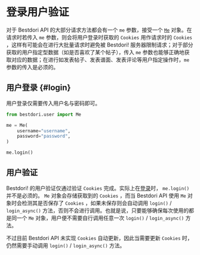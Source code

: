 # 登录用户验证

对于 Bestdori API 的大部分请求方法都会有一个 `me` 参数，接受一个 [`Me`](/api/user/#me) 对象。在请求时若传入 `me` 参数，则会将用户登录时获取的 `Cookies` 用作请求时的 `Cookies` ，这样有可能会在进行大批量请求时避免被 Bestdori! 服务器限制请求；对于部分获取的用户指定型数据（如是否喜欢了某个帖子），传入 `me` 参数也能够正确地获取对应的数据；在进行如发表帖子、发表谱面、发表评论等用户指定操作时，`me` 参数的传入是必须的。

## 用户登录 {#login}

用户登录仅需要传入用户名与密码即可。

```python
from bestdori.user import Me

me = Me(
    username="username",
    password="password",
)

me.login()
```

## 用户验证

Bestdori! 的用户验证仅通过验证 `Cookies` 完成。实际上在[登录](#login)时， `me.login()` 并不是必须的。 `Me` 对象会存储获取到的 `Cookies` ，而当 Bestdori API 使用 `Me` 对象时会检测其是否保存了 `Cookies` ，如果未保存则会自动调用 `login()` / `login_async()` 方法，否则不会进行调用。也就是说，只要能够确保每次使用的都是同一个 `Me` 对象，用户便不需要自行调用任意一次 `login()` / `login_async()` 方法。

不过目前 Bestdori API 未实现 `Cookies` 自动更新，因此当需要更新 `Cookies` 时，仍然需要手动调用 `login()` / `login_async()` 方法。
